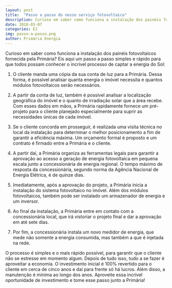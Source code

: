 ```yaml
---
layout: post
title:  "Passo a passo do nosso serviço fotovoltaico"
description: Curioso em saber como funciona a instalação dos painéis fotovoltaicos fornecida pela Primária?[...]
date: 2018-03-07
categories: EJ
img: passo-a-passo.png
author: Primária Energia
---
```


Curioso em saber como funciona a instalação dos painéis fotovoltaicos fornecida pela Primária? Eis aqui um passo a passo simples e rápido para que todos possam conhecer o incrível processo de captar a energia do Sol:

1) O cliente manda uma cópia da sua conta de luz para a Primária. Dessa forma, é possível analisar quanta energia o imóvel necessita e quantos módulos fotovoltaicos serão necessários.

2) A partir da conta de luz, também é possível analisar a localização geográfica do imóvel e o quanto de irradiação solar que a área recebe.
Com esses dados em mãos, a Primária rapidamente fornece um pré-projeto para o cliente planejado especialmente para suprir as necessidades únicas de cada imóvel.

3) Se o cliente concorda em prosseguir, é realizada uma visita técnica no local da instalação para determinar o melhor posicionamento a fim de garantir a eficiência máxima.
Um orçamento formal é proposto e um contrato é firmado entre a Primária e o cliente.

4) A partir daí, a Primária organiza as ferramentas legais para garantir a aprovação ao acesso a geração de energia fotovoltaica em pequena escala junto a concessionária de energia regional. O tempo máximo de resposta da concessionária, segundo norma da Agência Nacional de Energia Elétrica, é de quinze dias. 

5) Imediatamente, após a aprovação do projeto, a Primária inicia a instalação do sistema fotovoltaico no imóvel. Além dos módulos fotovoltaicos, também pode ser instalado um armazenador de energia e um inversor.

6) Ao final da instalação, a Primária entre em contato com a concessionária local, que irá vistoriar o projeto final e dar a aprovação em até sete dias.

7) Por fim, a concessionária instala um novo medidor de energia, que mede não somente a energia consumida, mas também a que é injetada na rede.

O processo é simples e o mais rápido possível, para garantir que o cliente não se estresse em momento algum. Depois de tudo isso, tudo a se fazer é aproveitar a economia. O investimento inicial é 100% revertido para o cliente em cerca de cinco anos e daí para frente só há lucros. Além disso, a manutenção é mínima ao longo dos anos. Aproveite essa incrível oportunidade de investimento e tome esse passo junto a Primária! 
